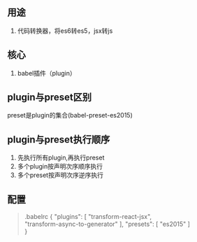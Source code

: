 ## 用途
   1. 代码转换器，将es6转es5，jsx转js 

## 核心
   1. babel插件（plugin） 

## plugin与preset区别
   preset是plugin的集合(babel-preset-es2015)   

## plugin与preset执行顺序
   1. 先执行所有plugin,再执行preset
   2. 多个plugin按声明次序顺序执行
   3. 多个preset按声明次序逆序执行

## 配置
   > .babelrc
   > {
   >   "plugins": [
   >        "transform-react-jsx",    
   >        "transform-async-to-generator"
   >    ],
   >    "presets": [
   >        "es2015"
   >    ]  
   > }        

